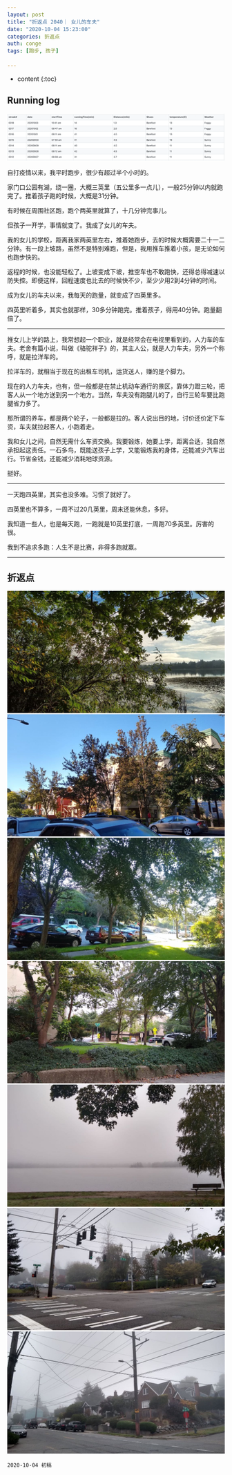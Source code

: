 ```yaml
---
layout: post
title: "折返点 2040｜ 女儿的车夫"
date: "2020-10-04 15:23:00"
categories: 折返点
auth: conge
tags: [跑步, 孩子]

---
```

* content
{:toc}

## Running log

![Running log, week 40, 2020](/assets/images/折返点/2020_wk40.png)

自打疫情以来，我平时跑步，很少有超过半个小时的。

家门口公园有湖，绕一圈，大概三英里（五公里多一点儿），一般25分钟以内就跑完了。推着孩子跑的时候，大概是31分钟。

有时候在周围社区跑，跑个两英里就算了，十几分钟完事儿。

但孩子一开学，事情就变了。我成了女儿的车夫。




我的女儿的学校，距离我家两英里左右，推着她跑步，去的时候大概需要二十一二分钟。有一段上坡路，虽然不是特别难跑，但是，我用推车推着小孩，是无论如何也跑步快的。

返程的时候，也没能轻松了。上坡变成下坡，推空车也不敢跑快，还得总得减速以防失控。即便这样，回程速度也比去的时候快不少，至少少用2到4分钟的时间。

成为女儿的车夫以来，我每天的跑量，就变成了四英里多。

四英里听着多，其实也就那样，30多分钟跑完。推着孩子，得用40分钟。跑量翻倍了。

-----

推女儿上学的路上，我常想起一个职业，就是经常会在电视里看到的，人力车的车夫。老舍有篇小说，叫做《骆驼祥子》的，其主人公，就是人力车夫，另外一个称呼，就是拉洋车的。

拉洋车的，就相当于现在的出租车司机，运货送人，赚的是个脚力。

现在的人力车夫，也有，但一般都是在禁止机动车通行的景区，靠体力蹬三轮，把客人从一个地方送到另一个地方。当然，车夫没有跑腿儿的了，自行三轮车要比跑腿省力多了。

那所谓的养车，都是两个轮子，一般都是拉的。客人说出目的地，讨价还价定下车资，车夫就拉起客人，小跑着走。

我和女儿之间，自然无需什么车资交换。我要锻炼，她要上学，距离合适，我自然承担起这责任。一石多鸟，既能送孩子上学，又能锻炼我的身体，还能减少汽车出行。节省金钱，还能减少消耗地球资源。

挺好。

----

一天跑四英里，其实也没多难。习惯了就好了。

四英里也不算多，一周不过20几英里，周末还能休息，多好。

我知道一些人，也是每天跑，一跑就是10英里打底，一周跑70多英里。厉害的很。

我到不追求多跑：人生不是比赛，非得多跑就赢。



----


## 折返点

![20200927.jpg](/assets/images/折返点/20200927.jpg)  
![20200928.jpg](/assets/images/折返点/20200928.jpg)  
![20200929.jpg](/assets/images/折返点/20200929.jpg)  
![20200930.jpg](/assets/images/折返点/20200930.jpg)  
![20201001.jpg](/assets/images/折返点/20201001.jpg)  
![20201002.jpg](/assets/images/折返点/20201002.jpg)  
![20201003.jpg](/assets/images/折返点/20201003.jpg)


```
2020-10-04 初稿
```

